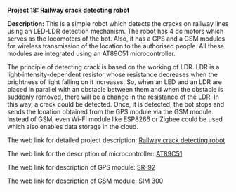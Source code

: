 __Project 18: Railway crack detecting robot__

__Description:__
This is a simple robot which detects the cracks on railway lines using an LED-LDR detection mechanism. The robot has 4 dc motors which serves as the locomoters of the bot. Also, it has a GPS and a  GSM modules for wireless transmission of the location to the authorised people. All these modules are integrated using an AT89C51 microcontroller.

The principle of detecting crack is based on the working of LDR. LDR is a light-intensity-dependent resistor whose resistance decreases when the brightness of light falling on it increases. So, when an LED and an LDR are placed in parallel with an obstacle between them and when the obstacle is suddenly removed, there will be a change in the resistance of the LDR. In this way, a crack could be detected. Once, it is detected, the bot stops and sends the lcoation obtained from the GPS module via the GSM module. Instead of GSM, even Wi-Fi module like ESP8266 or Zigbee could be used which also enables data storage in the cloud.

The web link for detailed project description: [Railway crack detecting robot](http://ijsetr.org/wp-content/uploads/2014/05/IJSETR-VOL-3-ISSUE-5-1453-1457.pdf)

The web link for the description of microcontroller: [AT89C51](http://www.keil.com/dd/docs/datashts/atmel/at89c51_ds.pdf)

The web link for description of GPS module: [SR-92](https://d1.amobbs.com/bbs_upload782111/files_10/ourdev_334943.pdf)

The web link for description of GSM module: [SIM 300](https://www.alldatasheet.com/view.jsp?Searchword=SIM300)
